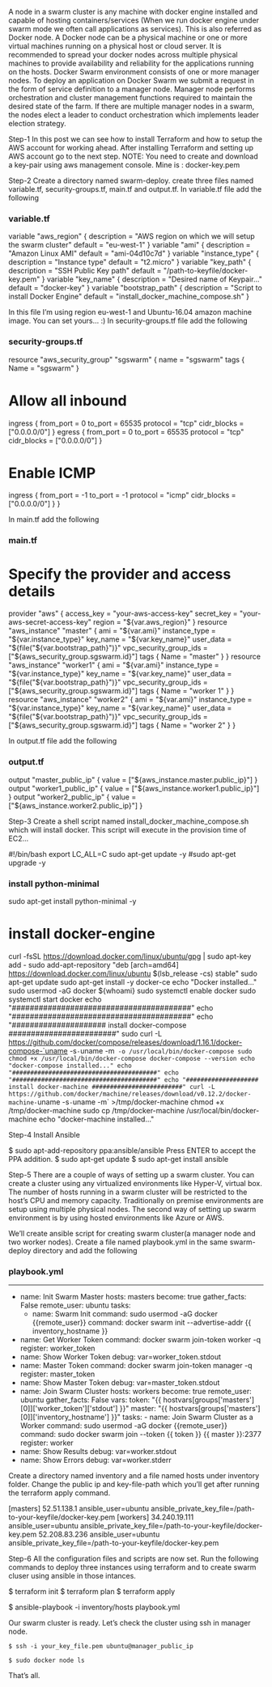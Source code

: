 A node in a swarm cluster is any machine with docker engine installed and capable of hosting containers/services (When we run docker engine under swarm mode we often call applications as services). This is also referred as Docker node. A Docker node can be a physical machine or one or more virtual machines running on a physical host or cloud server. It is recommended to spread your docker nodes across multiple physical machines to provide availability and reliability for the applications running on the hosts. Docker Swarm environment consists of one or more manager nodes. To deploy an application on Docker Swarm we submit a request in the form of service definition to a manager node. Manager node performs orchestration and cluster management functions required to maintain the desired state of the farm. If there are multiple manager nodes in a swarm, the nodes elect a leader to conduct orchestration which implements leader election strategy.

Step-1
In this post we can see how to install Terraform and how to setup the AWS account for working ahead. After installing Terraform and setting up AWS account go to the next step.
NOTE: You need to create and download a key-pair using aws management console. Mine is : docker-key.pem

Step-2
Create a directory named swarm-deploy. create three files named variable.tf, security-groups.tf, main.tf and output.tf. In variable.tf file add the following


### variable.tf
variable "aws_region" {
  description = "AWS region on which we will setup the swarm cluster"
  default = "eu-west-1"
}
variable "ami" {
  description = "Amazon Linux AMI"
  default = "ami-04d10c7d"
}
variable "instance_type" {
  description = "Instance type"
  default = "t2.micro"
}
variable "key_path" {
  description = "SSH Public Key path"
  default = "/path-to-keyfile/docker-key.pem"
}
variable "key_name" {
  description = "Desired name of Keypair..."
  default = "docker-key"
}
variable "bootstrap_path" {
  description = "Script to install Docker Engine"
  default = "install_docker_machine_compose.sh"
}


In this file I’m using region eu-west-1 and Ubuntu-16.04 amazon machine image. You can set yours… :)
In security-groups.tf file add the following

### security-groups.tf
resource "aws_security_group" "sgswarm" {
  name = "sgswarm"
  tags {
        Name = "sgswarm"
  }
# Allow all inbound
  ingress {
    from_port   = 0
    to_port     = 65535
    protocol    = "tcp"
    cidr_blocks = ["0.0.0.0/0"]
  }
egress {
    from_port   = 0
    to_port     = 65535
    protocol    = "tcp"
    cidr_blocks = ["0.0.0.0/0"]
  }
# Enable ICMP
  ingress {
    from_port = -1
    to_port = -1
    protocol = "icmp"
    cidr_blocks = ["0.0.0.0/0"]
  }
}

In main.tf add the following

### main.tf
# Specify the provider and access details
provider "aws" {
  access_key = "your-aws-access-key"
  secret_key = "your-aws-secret-access-key"
  region = "${var.aws_region}"
}
resource "aws_instance" "master" {
  ami = "${var.ami}"
  instance_type = "${var.instance_type}"
  key_name = "${var.key_name}"
  user_data = "${file("${var.bootstrap_path}")}"
  vpc_security_group_ids = ["${aws_security_group.sgswarm.id}"]
tags {
    Name  = "master"
  }
}
resource "aws_instance" "worker1" {
  ami = "${var.ami}"
  instance_type = "${var.instance_type}"
  key_name = "${var.key_name}"
  user_data = "${file("${var.bootstrap_path}")}"
  vpc_security_group_ids = ["${aws_security_group.sgswarm.id}"]
tags {
    Name  = "worker 1"
  }
}
resource "aws_instance" "worker2" {
  ami = "${var.ami}"
  instance_type = "${var.instance_type}"
  key_name = "${var.key_name}"
  user_data = "${file("${var.bootstrap_path}")}"
  vpc_security_group_ids = ["${aws_security_group.sgswarm.id}"]
tags {
    Name  = "worker 2"
  }
}

In output.tf file add the following

### output.tf
output "master_public_ip" {
    value = ["${aws_instance.master.public_ip}"]
}
output "worker1_public_ip" {
    value = ["${aws_instance.worker1.public_ip}"]
}
output "worker2_public_ip" {
    value = ["${aws_instance.worker2.public_ip}"]
}

Step-3
Create a shell script named install_docker_machine_compose.sh which will install docker. This script will execute in the provision time of EC2…

#!/bin/bash
export LC_ALL=C
sudo apt-get update -y
#sudo apt-get upgrade -y
### install python-minimal
sudo apt-get install python-minimal -y
# install docker-engine
curl -fsSL https://download.docker.com/linux/ubuntu/gpg | sudo apt-key add -
sudo add-apt-repository "deb [arch=amd64] https://download.docker.com/linux/ubuntu $(lsb_release -cs) stable"
sudo apt-get update
sudo apt-get install -y docker-ce
echo "Docker installed..."
sudo usermod -aG docker ${whoami}
sudo systemctl enable docker
sudo systemctl start docker
echo "########################################"
echo "########################################"
echo "##################### install docker-compose ########################"
sudo curl -L https://github.com/docker/compose/releases/download/1.16.1/docker-compose-`uname -s`-`uname -m` -o /usr/local/bin/docker-compose
sudo chmod +x /usr/local/bin/docker-compose
docker-compose --version
echo "docker-compose installed..."
echo "########################################"
echo "########################################"
echo "#################### install docker-machine #########################"
curl -L https://github.com/docker/machine/releases/download/v0.12.2/docker-machine-`uname -s`-`uname -m` >/tmp/docker-machine
chmod +x /tmp/docker-machine
sudo cp /tmp/docker-machine /usr/local/bin/docker-machine
echo "docker-machine installed..."

Step-4
Install Ansible

$ sudo apt-add-repository ppa:ansible/ansible
Press ENTER to accept the PPA addition.
$ sudo apt-get update
$ sudo apt-get install ansible

Step-5
There are a couple of ways of setting up a swarm cluster. You can create a cluster using any virtualized environments like Hyper-V, virtual box. The number of hosts running in a swarm cluster will be restricted to the host’s CPU and memory capacity. Traditionally on premise environments are setup using multiple physical nodes. The second way of setting up swarm environment is by using hosted environments like Azure or AWS.

We’ll create ansible script for creating swarm cluster(a manager node and two worker nodes). Create a file named playbook.yml in the same swarm-deploy directory and add the following

### playbook.yml
---
  - name: Init Swarm Master
    hosts: masters
    become: true
    gather_facts: False
    remote_user: ubuntu
    tasks:
      - name: Swarm Init
        command: sudo usermod -aG docker {{remote_user}}
        command: docker swarm init --advertise-addr {{ inventory_hostname }}
- name: Get Worker Token
        command: docker swarm join-token worker -q
        register: worker_token
- name: Show Worker Token
        debug: var=worker_token.stdout
- name: Master Token
        command: docker swarm join-token manager -q
        register: master_token
- name: Show Master Token
        debug: var=master_token.stdout
- name: Join Swarm Cluster
    hosts: workers
    become: true
    remote_user: ubuntu
    gather_facts: False
    vars:
      token: "{{ hostvars[groups['masters'][0]]['worker_token']['stdout'] }}"
      master: "{{ hostvars[groups['masters'][0]]['inventory_hostname'] }}"
    tasks:
      - name: Join Swarm Cluster as a Worker
        command: sudo usermod -aG docker {{remote_user}}
        command: sudo docker swarm join --token {{ token }} {{ master }}:2377
        register: worker
- name: Show Results
        debug: var=worker.stdout
- name: Show Errors
        debug: var=worker.stderr
        
        
Create a directory named inventory and a file named hosts under inventory folder. Change the public ip and key-file-path which you’ll get after running the terraform apply command.

[masters]
52.51.138.1 ansible_user=ubuntu ansible_private_key_file=/path-to-your-keyfile/docker-key.pem
[workers]
34.240.19.111 ansible_user=ubuntu ansible_private_key_file=/path-to-your-keyfile/docker-key.pem
52.208.83.236 ansible_user=ubuntu ansible_private_key_file=/path-to-your-keyfile/docker-key.pem


Step-6
All the configuration files and scripts are now set. Run the following commands to deploy three instances using terraform and to create swarm cluser using ansible in those intances.


$ terraform init
$ terraform plan
$ terraform apply

$ ansible-playbook -i inventory/hosts playbook.yml

Our swarm cluster is ready. Let’s check the cluster using ssh in manager node.

```
$ ssh -i your_key_file.pem ubuntu@manager_public_ip

$ sudo docker node ls
```

That’s all.
